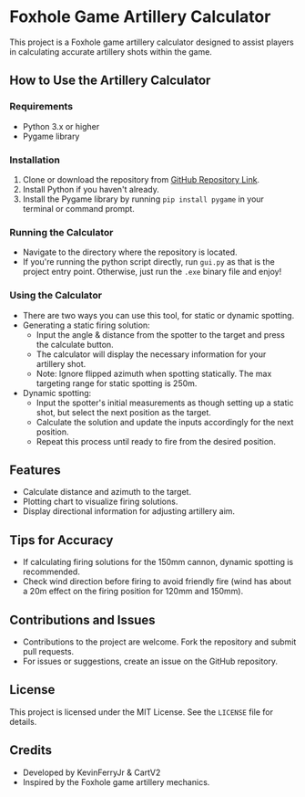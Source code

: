# Foxhole Game Artillery Calculator

This project is a Foxhole game artillery calculator designed to assist players in calculating accurate artillery shots within the game.

## How to Use the Artillery Calculator

### Requirements
- Python 3.x or higher
- Pygame library

### Installation
1. Clone or download the repository from [GitHub Repository Link](https://github.com/KevinFerryJr/FoxholeArtyCalculator).
2. Install Python if you haven't already.
3. Install the Pygame library by running `pip install pygame` in your terminal or command prompt.

### Running the Calculator
- Navigate to the directory where the repository is located.
- If you're running the python script directly, run `gui.py` as that is the project entry point. Otherwise, just run the `.exe` binary file and enjoy!

### Using the Calculator
- There are two ways you can use this tool, for static or dynamic spotting.
- Generating a static firing solution:
  - Input the angle & distance from the spotter to the target and press the calculate button.
  - The calculator will display the necessary information for your artillery shot.
  - Note: Ignore flipped azimuth when spotting statically. The max targeting range for static spotting is 250m.
- Dynamic spotting:
  - Input the spotter's initial measurements as though setting up a static shot, but select the next position as the target.
  - Calculate the solution and update the inputs accordingly for the next position.
  - Repeat this process until ready to fire from the desired position.

## Features
- Calculate distance and azimuth to the target.
- Plotting chart to visualize firing solutions.
- Display directional information for adjusting artillery aim.

## Tips for Accuracy
- If calculating firing solutions for the 150mm cannon, dynamic spotting is recommended.
- Check wind direction before firing to avoid friendly fire (wind has about a 20m effect on the firing position for 120mm and 150mm).

## Contributions and Issues
- Contributions to the project are welcome. Fork the repository and submit pull requests.
- For issues or suggestions, create an issue on the GitHub repository.

## License
This project is licensed under the MIT License. See the `LICENSE` file for details.

## Credits
- Developed by KevinFerryJr & CartV2
- Inspired by the Foxhole game artillery mechanics.
